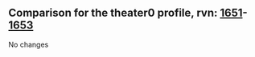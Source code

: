 ## Comparison for the theater0 profile, rvn: [1651](https://github.com/PRO100KatYT/FortniteProfileRevisions/tree/main/profiles/theater0/1651%20theater0.json)-[1653](https://github.com/PRO100KatYT/FortniteProfileRevisions/tree/main/profiles/theater0/1653%20theater0.json)

No changes

